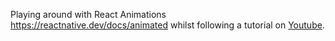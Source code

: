Playing around with React Animations  https://reactnative.dev/docs/animated whilst following a tutorial on [Youtube](https://www.youtube.com/watch?v=UMvw20nRZls&t=286s).